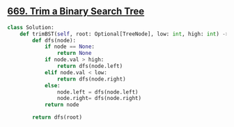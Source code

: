 ## [669. Trim a Binary Search Tree](https://leetcode.com/problems/trim-a-binary-search-tree/)

```python
class Solution:
    def trimBST(self, root: Optional[TreeNode], low: int, high: int) -> Optional[TreeNode]:
        def dfs(node):
            if node == None:
                return None
            if node.val > high:
                return dfs(node.left)
            elif node.val < low:
                return dfs(node.right)
            else:
                node.left = dfs(node.left)
                node.right= dfs(node.right)
            return node

        return dfs(root)
```


